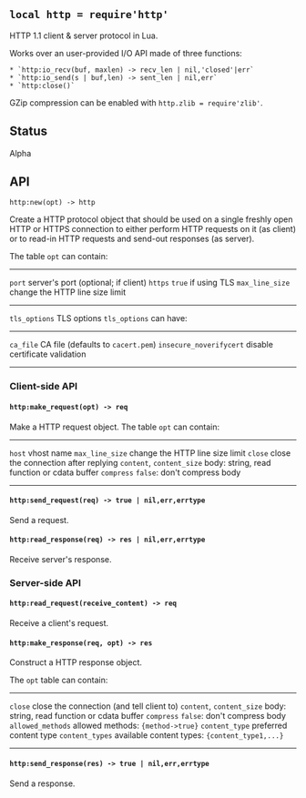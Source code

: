 
## `local http = require'http'`

HTTP 1.1 client & server protocol in Lua.

Works over an user-provided I/O API made of three functions:

	* `http:io_recv(buf, maxlen) -> recv_len | nil,'closed'|err`
	* `http:io_send(s | buf,len) -> sent_len | nil,err`
	* `http:close()`

GZip compression can be enabled with `http.zlib = require'zlib'`.

## Status

<warn>Alpha<warn>

## API

`http:new(opt) -> http`

Create a HTTP protocol object that should be used on a single freshly open
HTTP or HTTPS connection to either perform HTTP requests on it (as client)
or to read-in HTTP requests and send-out responses (as server).

The table `opt` can contain:

--------------------------------- --------------------------------------------
`port`                            server's port (optional; if client)
`https`                           `true` if using TLS
`max_line_size`                   change the HTTP line size limit
--------------------------------- --------------------------------------------

`tls_options`                     TLS options
`tls_options` can have:

--------------------------------- --------------------------------------------
`ca_file`                         CA file (defaults to `cacert.pem`)
`insecure_noverifycert`           disable certificate validation
--------------------------------- --------------------------------------------

### Client-side API

#### `http:make_request(opt) -> req`

Make a HTTP request object. The table `opt` can contain:

--------------------------------- --------------------------------------------
`host`                            vhost name
`max_line_size`                   change the HTTP line size limit
`close`                           close the connection after replying
`content`, `content_size`         body: string, read function or cdata buffer
`compress`                        `false`: don't compress body
--------------------------------- --------------------------------------------

#### `http:send_request(req) -> true | nil,err,errtype`

Send a request.

#### `http:read_response(req) -> res | nil,err,errtype`

Receive server's response.

### Server-side API

#### `http:read_request(receive_content) -> req`

Receive a client's request.

#### `http:make_response(req, opt) -> res`

Construct a HTTP response object.

The `opt` table can contain:

--------------------------------- --------------------------------------------
`close`                           close the connection (and tell client to)
`content`, `content_size`         body: string, read function or cdata buffer
`compress`                        `false`: don't compress body
`allowed_methods`                 allowed methods: `{method->true}`
`content_type`                    preferred content type
`content_types`                   available content types: `{content_type1,...}`
--------------------------------- --------------------------------------------

#### `http:send_response(res) -> true | nil,err,errtype`

Send a response.
